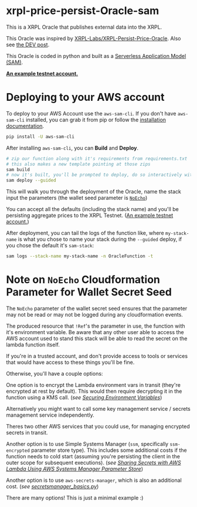 # xrpl-price-persist-Oracle-sam


This is a XRPL Oracle that publishes external data into the XRPL.


This Oracle was inspired by
[XRPL-Labs/XRPL-Persist-Price-Oracle](https://github.com/XRPL-Labs/XRPL-Persist-Price-Oracle).
Also see [the DEV post](https://dev.to/wietse/aggregated-xrp-usd-price-info-on-the-xrp-ledger-1087).


This Oracle is coded in python and built as a [Serverless Application Model (SAM)](https://aws.amazon.com/serverless/sam/).

[**An example testnet account.**][example-testnet-account]


# Deploying to your AWS account

To deploy to your AWS Account use the `aws-sam-cli`. 
If you don't have `aws-sam-cli` installed, you can grab it from pip or follow the
[installation documentation](https://docs.aws.amazon.com/serverless-application-model/latest/developerguide/serverless-sam-cli-install.html).

```sh
pip install -U aws-sam-cli
```

After installing `aws-sam-cli`, you can **Build** and **Deploy**. 

```sh
# zip our function along with it's requirements from requirements.txt
# this also makes a new template pointing at those zips
sam build 
# now it's built, you'll be prompted to deploy, do so interactively with:
sam deploy --guided
```

This will walk you through the deployment of the Oracle, name the stack input
the parameters (the wallet seed parameter is
[`NoEcho`](#note-on-noecho-cloudformation-parameter-for-wallet-secret-seed))


You can accept all the defaults (including the stack name) and you'll be persisting aggregate prices
to the XRPL Testnet. ([An example testnet account.][example-testnet-account])


After deployment, you can tail the logs of the function like, where
`my-stack-name` is what you chose to name your stack during the `--guided`
deploy, if you chose the default it's `sam-stack`:


```sh
sam logs --stack-name my-stack-name -n OracleFunction -t
```


# Note on `NoEcho` Cloudformation Parameter for Wallet Secret Seed

The `NoEcho` parameter of the wallet secret seed ensures that the parameter may
not be read or may not be logged during any cloudformation events.

The produced resource that `!Ref`'s the parameter in use, the function
with it's environment variable. Be aware that any other user able to access
the AWS account used to stand this stack will be able to read the secret on
the lambda function itself.

If you're in a trusted account, and don't provide access to tools or services
that would have access to these things you'll be fine.

Otherwise, you'll have a couple options:

One option is to encrypt the Lambda environment vars in transit (they're
encrypted at rest by default). This would then require decrypting it in the
function using a KMS call. 
(_see [Securing Environment Variables](https://docs.aws.amazon.com/lambda/latest/dg/configuration-envvars.html#configuration-envvars-encryption)_)

Alternatively you might want to call some key management service / secrets
management service independently.

Theres two other AWS services that you could use, for managing encrypted
secrets in transit.

Another option is to use Simple Systems Manager (`ssm`, specifically `ssm-encrypted`
parameter store type).
This includes some additional costs if the function needs to cold start (assuming you're
persisting the client in the outer scope for subsequent executions).
(_see [Sharing Secrets with AWS Lambda Using AWS Systems Manager Parameter Store](https://aws.amazon.com/blogs/compute/sharing-secrets-with-aws-lambda-using-aws-systems-manager-parameter-store/)_)

Another option is to use `aws-secrets-manager`, which is also an additional cost.
(_see [secretsmanager_basics.py](https://docs.aws.amazon.com/code-samples/latest/catalog/python-secretsmanager-secretsmanager_basics.py.html)_)

There are many options! This is just a minimal example :)



[example-testnet-account]: https://testnet.xrpl.org/accounts/rayZw5nJmueB5ps2bfL85aJgiKub7FsVYN "An example testnet account"
